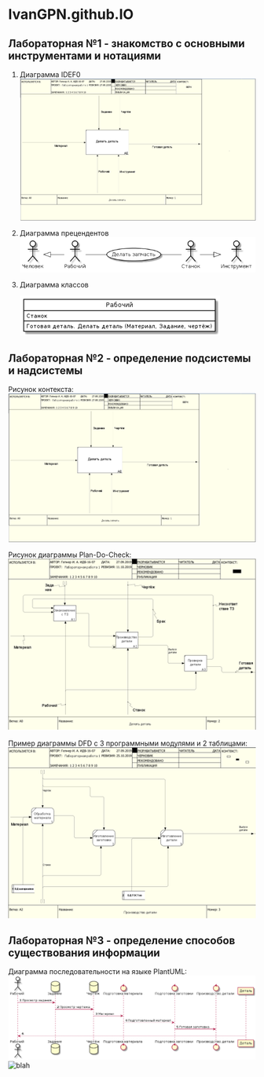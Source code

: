 # IvanGPN.github.IO
## Лабораторная №1 - знакомство с основными инструментами и нотациями
1. Диаграмма IDEF0
![none](https://github.com/IvanGPN/IvanGPN.github.IO/blob/master/Part%20IDEF0.png)

2. Диаграмма прецендентов
![none](https://github.com/IvanGPN/IvanGPN.github.IO/blob/master/diagram_precendent.png)

3. Диаграмма классов

   ![none](https://github.com/IvanGPN/IvanGPN.github.IO/blob/master/%D0%A0%D0%B0%D0%B1%D0%BE%D1%87%D0%B8%D0%B9.png)

## Лабораторная №2 - определение подсистемы и надсистемы
Рисунок контекста:
![none](https://github.com/IvanGPN/IvanGPN.github.IO/blob/master/Part%20IDEF0.png)

Рисунок диаграммы Plan-Do-Check:
![none](https://github.com/IvanGPN/IvanGPN.github.IO/blob/master/%D0%94%D0%B5%D0%BA%D0%BE%D0%BC%D0%BF%D0%BE%D0%B7%D0%B8%D1%86%D0%B8%D1%8F%20%D0%900.png)

Пример диаграммы DFD с 3 программными модулями и 2 таблицами:
![none](https://github.com/IvanGPN/IvanGPN.github.IO/blob/master/%D0%94%D0%B5%D0%BA%D0%BE%D0%BC%D0%BF%D0%BE%D0%B7%D0%B8%D1%86%D0%B8%D1%8F%20%D0%902.png)

## Лабораторная №3 - определение способов существования информации
Диаграмма последовательности на языке PlantUML:
![none](https://github.com/IvanGPN/IvanGPN.github.IO/blob/master/plantuml.png)
![blah](http://www.plantuml.com/plantuml/png/XPBDIiD058NNlKynPDyNS26rFeJBCcr2BKqoPJ91g0XjDrqe555m8-ZERVn9VwpjCznv8qyQObCZk0XCxZtdktCFquYCr2OEV8hwlN0WjGo4x1YbnINLchBJxseLX-wfyb4wE-yPZsedMgkBlDBq8O5GQTVJvT8LoTYeC0xQdYRAYGu_SyAllBLJNlBA4J8ISOI-AurioyY3uW6A3tmRA5Adt7dXr8xinDxotA6E2erMFifFl8NX7T09Jc_yoOdWBqxm2pqe2QyvsSqQABVR2gJvpxs0frnQxjr3sIsxCM2B4Gl8mB5ZM70IGAOuOdBXrQetRBcU8SeM5lNZogf78iVPCMwFsNQ4Y-mLTaQ_7Q0Snl8NmqxpFgSyvuGEzHcW22KpFnx6HaNlHuVreQkajWPzmnjxpQjAzbGOTv0YXunoL_XXc5LJpovxN-HeRvmw0BlNql125m_s6m00)

